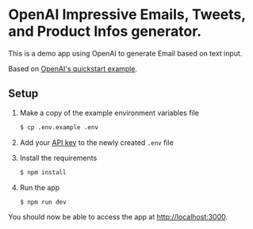 # OpenAI Impressive Emails, Tweets, and Product Infos generator.

This is a demo app using OpenAI to generate Email based on  text input.

Based on [OpenAI's quickstart example](https://beta.openai.com/docs/quickstart).

## Setup

1. Make a copy of the example environment variables file

   ```bash
   $ cp .env.example .env
   ```

2. Add your [API key](https://beta.openai.com/account/api-keys) to the newly created `.env` file

3. Install the requirements

   ```bash
   $ npm install
   ```
4. Run the app

   ```bash
   $ npm run dev
   ```

You should now be able to access the app at [http://localhost:3000](http://localhost:3000).

